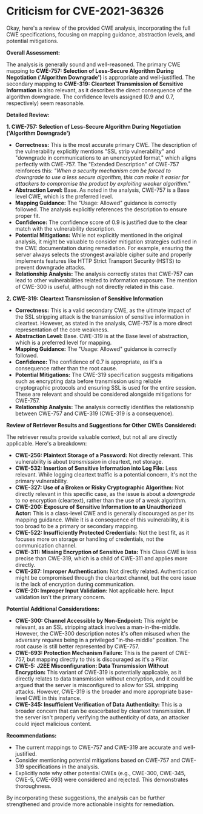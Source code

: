 # Criticism for CVE-2021-36326

Okay, here's a review of the provided CWE analysis, incorporating the full CWE specifications, focusing on mapping guidance, abstraction levels, and potential mitigations.

**Overall Assessment:**

The analysis is generally sound and well-reasoned. The primary CWE mapping to **CWE-757: Selection of Less-Secure Algorithm During Negotiation ('Algorithm Downgrade')** is appropriate and well-justified.  The secondary mapping to **CWE-319: Cleartext Transmission of Sensitive Information** is also relevant, as it describes the direct consequence of the algorithm downgrade. The confidence levels assigned (0.9 and 0.7, respectively) seem reasonable.

**Detailed Review:**

**1. CWE-757: Selection of Less-Secure Algorithm During Negotiation ('Algorithm Downgrade')**

*   **Correctness:** This is the most accurate primary CWE. The description of the vulnerability explicitly mentions "SSL strip vulnerability" and "downgrade in communications to an unencrypted format," which aligns perfectly with CWE-757.  The "Extended Description" of CWE-757 reinforces this: *"When a security mechanism can be forced to downgrade to use a less secure algorithm, this can make it easier for attackers to compromise the product by exploiting weaker algorithm."*
*   **Abstraction Level:** Base.  As noted in the analysis, CWE-757 is a Base level CWE, which is the preferred level.
*   **Mapping Guidance:**  The "Usage: Allowed" guidance is correctly followed. The analysis explicitly references the description to ensure proper fit.
*   **Confidence:** The confidence score of 0.9 is justified due to the clear match with the vulnerability description.
*   **Potential Mitigations:** While not explicitly mentioned in the original analysis, it might be valuable to consider mitigation strategies outlined in the CWE documentation during remediation. For example, ensuring the server always selects the strongest available cipher suite and properly implements features like HTTP Strict Transport Security (HSTS) to prevent downgrade attacks.
*   **Relationship Analysis:** The analysis correctly states that CWE-757 can lead to other vulnerabilities related to information exposure. The mention of CWE-300 is useful, although not directly related in this case.

**2. CWE-319: Cleartext Transmission of Sensitive Information**

*   **Correctness:** This is a valid secondary CWE, as the ultimate impact of the SSL stripping attack is the transmission of sensitive information in cleartext. However, as stated in the analysis, CWE-757 is a more direct representation of the core weakness.
*   **Abstraction Level:** Base. CWE-319 is at the Base level of abstraction, which is a preferred level for mapping.
*   **Mapping Guidance:** The "Usage: Allowed" guidance is correctly followed.
*   **Confidence:** The confidence of 0.7 is appropriate, as it's a consequence rather than the root cause.
*   **Potential Mitigations:** The CWE-319 specification suggests mitigations such as encrypting data before transmission using reliable cryptographic protocols and ensuring SSL is used for the entire session. These are relevant and should be considered alongside mitigations for CWE-757.
*   **Relationship Analysis:** The analysis correctly identifies the relationship between CWE-757 and CWE-319 (CWE-319 is a consequence).

**Review of Retriever Results and Suggestions for Other CWEs Considered:**

The retriever results provide valuable context, but not all are directly applicable. Here's a breakdown:

*   **CWE-256: Plaintext Storage of a Password:** Not directly relevant. This vulnerability is about *transmission* in cleartext, not storage.
*   **CWE-532: Insertion of Sensitive Information into Log File:** Less relevant. While logging cleartext traffic is a potential concern, it's not the primary vulnerability.
*   **CWE-327: Use of a Broken or Risky Cryptographic Algorithm:** Not directly relevant in this specific case, as the issue is about a *downgrade* to *no* encryption (cleartext), rather than the use of a weak algorithm.
*   **CWE-200: Exposure of Sensitive Information to an Unauthorized Actor:**  This is a class-level CWE and is generally discouraged as per its mapping guidance. While it is a consequence of this vulnerability, it is too broad to be a primary or secondary mapping.
*   **CWE-522: Insufficiently Protected Credentials:** Not the best fit, as it focuses more on storage or handling of credentials, not the communication channel.
*   **CWE-311: Missing Encryption of Sensitive Data:** This Class CWE is less precise than CWE-319, which is a child of CWE-311 and applies more directly.
*   **CWE-287: Improper Authentication:**  Not directly related. Authentication might be compromised through the cleartext channel, but the core issue is the lack of encryption during communication.
*   **CWE-20: Improper Input Validation:**  Not applicable here. Input validation isn't the primary concern.

**Potential Additional Considerations:**

*   **CWE-300: Channel Accessible by Non-Endpoint:** This *might* be relevant, as an SSL stripping attack involves a man-in-the-middle. However, the CWE-300 description notes it's often misused when the adversary *requires* being in a privileged "in-the-middle" position. The root cause is still better represented by CWE-757.
*   **CWE-693: Protection Mechanism Failure:** This is the parent of CWE-757, but mapping directly to this is discouraged as it's a Pillar.
*   **CWE-5: J2EE Misconfiguration: Data Transmission Without Encryption:** This variant of CWE-319 is potentially applicable, as it directly relates to data transmission without encryption, and it could be argued that the server is misconfigured to allow for SSL stripping attacks. However, CWE-319 is the broader and more appropriate base-level CWE in this instance.
* **CWE-345: Insufficient Verification of Data Authenticity:** This is a broader concern that can be exacerbated by cleartext transmission. If the server isn't properly verifying the authenticity of data, an attacker could inject malicious content.

**Recommendations:**

*   The current mappings to CWE-757 and CWE-319 are accurate and well-justified.
*   Consider mentioning potential mitigations based on CWE-757 and CWE-319 specifications in the analysis.
*   Explicitly note why other potential CWEs (e.g., CWE-300, CWE-345, CWE-5, CWE-693) were considered and rejected. This demonstrates thoroughness.

By incorporating these suggestions, the analysis can be further strengthened and provide more actionable insights for remediation.